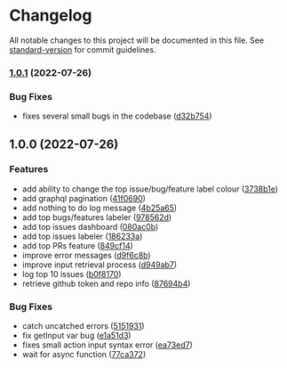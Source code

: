 # Changelog

All notable changes to this project will be documented in this file. See [standard-version](https://github.com/conventional-changelog/standard-version) for commit guidelines.

### [1.0.1](https://github.com/actions/typescript-action/compare/v1.0.0...v1.0.1) (2022-07-26)


### Bug Fixes

* fixes several small bugs in the codebase ([d32b754](https://github.com/actions/typescript-action/commit/d32b7549998719bb6dafc0db0783b67d037cfb37))

## 1.0.0 (2022-07-26)


### Features

* add ability to change the top issue/bug/feature label colour ([3738b1e](https://github.com/actions/typescript-action/commit/3738b1e1cf0e11f550276e7595b77020f779bb79))
* add graphql pagination ([41f0690](https://github.com/actions/typescript-action/commit/41f06901a8c596fb6bcbcff49ea87139f924476c))
* add nothing to do log message ([4b25a65](https://github.com/actions/typescript-action/commit/4b25a65a7cd756db5fb97ebf4a7c98a3b3378465))
* add top bugs/features labeler ([978562d](https://github.com/actions/typescript-action/commit/978562dd6735312c2766bb8b72f47b9638063d33))
* add top issues dashboard ([080ac0b](https://github.com/actions/typescript-action/commit/080ac0ba05803615874a673ed2051bd24d135fe9))
* add top issues labeler ([186233a](https://github.com/actions/typescript-action/commit/186233a1ff4c36aa9310e966837ec311c1e6ca9f))
* add top PRs feature ([849cf14](https://github.com/actions/typescript-action/commit/849cf148a5489eba7741ffbc48d837c3541092c7))
* improve error messages ([d9f6c8b](https://github.com/actions/typescript-action/commit/d9f6c8be6ebaabab132ab325022f9104a50ef157))
* improve input retrieval process ([d949ab7](https://github.com/actions/typescript-action/commit/d949ab7284fa932ba951e5115e4a8f514fe0c4ce))
* log top 10 issues ([b0f8170](https://github.com/actions/typescript-action/commit/b0f81708fcdc221589fc0c8191dcce6fa7e825b5))
* retrieve github token and repo info ([87694b4](https://github.com/actions/typescript-action/commit/87694b458d657cb1cb3a13e0f7ca0e43eb660e1f))


### Bug Fixes

* catch uncatched errors ([5151931](https://github.com/actions/typescript-action/commit/5151931d2e65dc353e0cf0fa93561134b8ece5fb))
* fix getInput var bug ([e1a51d3](https://github.com/actions/typescript-action/commit/e1a51d3144e90a12f40d8255a9fb7c2567869525))
* fixes small action input syntax error ([ea73ed7](https://github.com/actions/typescript-action/commit/ea73ed71544d7f76d4cc7e069f15977939848b59))
* wait for async function ([77ca372](https://github.com/actions/typescript-action/commit/77ca372b1c1ad6b00bdc759be28629e3fca617ee))

